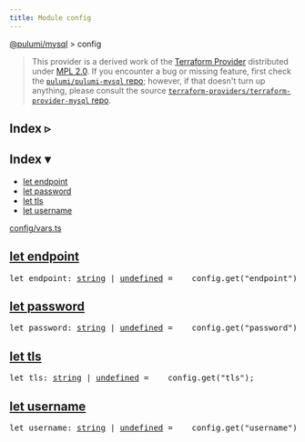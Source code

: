 ```yaml
---
title: Module config
---
```


<!-- WARNING: this page was generated by a tool. Do not edit it by hand. -->
<!-- To change it, please see https://github.com/pulumi/docs/tree/master/tools/tscdocgen. -->

<a href="../">@pulumi/mysql</a> &gt; config

> This provider is a derived work of the [Terraform Provider](https://github.com/terraform-providers/terraform-provider-mysql)
> distributed under [MPL 2.0](https://www.mozilla.org/en-US/MPL/2.0/). If you encounter a bug or missing feature,
> first check the [`pulumi/pulumi-mysql` repo](https://github.com/pulumi/pulumi-mysql/issues); however, if that doesn't turn up anything,
> please consult the source [`terraform-providers/terraform-provider-mysql` repo](https://github.com/terraform-providers/terraform-provider-mysql/issues).



<div class="toggleVisible">
<div class="collapsed">
<h2 class="pdoc-module-header toggleButton" title="Click to show Index">Index ▹</h2>
</div>
<div class="expanded">
<h2 class="pdoc-module-header toggleButton" title="Click to hide Index">Index ▾</h2>
<div class="pdoc-module-contents">
<ul>
<li><a href="#endpoint">let endpoint</a></li>
<li><a href="#password">let password</a></li>
<li><a href="#tls">let tls</a></li>
<li><a href="#username">let username</a></li>
</ul>

<a href="https://github.com/pulumi/pulumi-mysql/blob/21d2cfa323e247460bd3c999efb09afc3933c63e/sdk/nodejs/config/vars.ts">config/vars.ts</a> 
</div>
</div>
</div>


<h2 class="pdoc-module-header" id="endpoint">
<a class="pdoc-member-name" href="https://github.com/pulumi/pulumi-mysql/blob/21d2cfa323e247460bd3c999efb09afc3933c63e/sdk/nodejs/config/vars.ts#L9">let <b>endpoint</b></a>
</h2>
<div class="pdoc-module-contents">
<pre class="highlight"><span class='kd'>let</span> endpoint: <span class='kd'><a href='https://developer.mozilla.org/en-US/docs/Web/JavaScript/Reference/Global_Objects/String'>string</a></span> | <span class='kd'><a href='https://developer.mozilla.org/en-US/docs/Web/JavaScript/Reference/Global_Objects/undefined'>undefined</a></span> = <span class='s2'> __config.get(&#34;endpoint&#34;)</span>;</pre>
</div>
<h2 class="pdoc-module-header" id="password">
<a class="pdoc-member-name" href="https://github.com/pulumi/pulumi-mysql/blob/21d2cfa323e247460bd3c999efb09afc3933c63e/sdk/nodejs/config/vars.ts#L10">let <b>password</b></a>
</h2>
<div class="pdoc-module-contents">
<pre class="highlight"><span class='kd'>let</span> password: <span class='kd'><a href='https://developer.mozilla.org/en-US/docs/Web/JavaScript/Reference/Global_Objects/String'>string</a></span> | <span class='kd'><a href='https://developer.mozilla.org/en-US/docs/Web/JavaScript/Reference/Global_Objects/undefined'>undefined</a></span> = <span class='s2'> __config.get(&#34;password&#34;)</span>;</pre>
</div>
<h2 class="pdoc-module-header" id="tls">
<a class="pdoc-member-name" href="https://github.com/pulumi/pulumi-mysql/blob/21d2cfa323e247460bd3c999efb09afc3933c63e/sdk/nodejs/config/vars.ts#L11">let <b>tls</b></a>
</h2>
<div class="pdoc-module-contents">
<pre class="highlight"><span class='kd'>let</span> tls: <span class='kd'><a href='https://developer.mozilla.org/en-US/docs/Web/JavaScript/Reference/Global_Objects/String'>string</a></span> | <span class='kd'><a href='https://developer.mozilla.org/en-US/docs/Web/JavaScript/Reference/Global_Objects/undefined'>undefined</a></span> = <span class='s2'> __config.get(&#34;tls&#34;)</span>;</pre>
</div>
<h2 class="pdoc-module-header" id="username">
<a class="pdoc-member-name" href="https://github.com/pulumi/pulumi-mysql/blob/21d2cfa323e247460bd3c999efb09afc3933c63e/sdk/nodejs/config/vars.ts#L12">let <b>username</b></a>
</h2>
<div class="pdoc-module-contents">
<pre class="highlight"><span class='kd'>let</span> username: <span class='kd'><a href='https://developer.mozilla.org/en-US/docs/Web/JavaScript/Reference/Global_Objects/String'>string</a></span> | <span class='kd'><a href='https://developer.mozilla.org/en-US/docs/Web/JavaScript/Reference/Global_Objects/undefined'>undefined</a></span> = <span class='s2'> __config.get(&#34;username&#34;)</span>;</pre>
</div>
